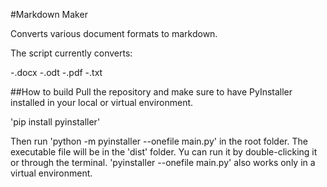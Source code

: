 #Markdown Maker

Converts various document formats to markdown.

The script currently converts:

-.docx
-.odt
-.pdf
-.txt

##How to build
Pull the repository and make sure to have PyInstaller installed in your local or virtual environment.

'pip install pyinstaller'

Then run 'python -m pyinstaller --onefile main.py' in the root folder. The executable file will be in the 'dist' folder. Yu can run it by double-clicking it or through the terminal.
'pyinstaller --onefile main.py' also works only in a virtual environment.
